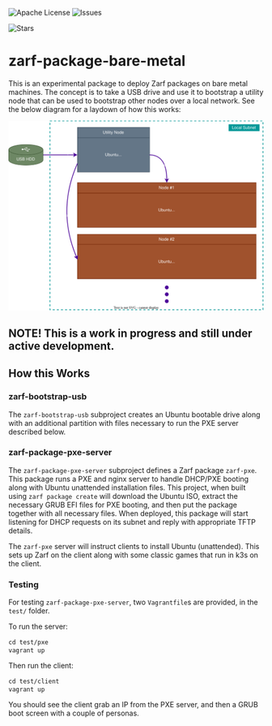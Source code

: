 ![Apache License](https://img.shields.io/github/license/defenseunicorns/zarf-package-bare-metal)
![Issues](https://img.shields.io/github/issues/defenseunicorns/zarf-package-bare-metal)

![Stars](https://img.shields.io/github/stars/defenseunicorns/zarf-package-bare-metal?style=social)

# zarf-package-bare-metal

This is an experimental package to deploy Zarf packages on bare metal machines.  The concept is to take a USB drive and use it to bootstrap a utility node that can be used to bootstrap other nodes over a local network.  See the below diagram for a laydown of how this works:

![Zarf Bare Metal Diagram](.images/zarf-bare-metal.drawio.svg)

## NOTE! This is a work in progress and still under active development.

## How this Works

### zarf-bootstrap-usb

The `zarf-bootstrap-usb` subproject creates an Ubuntu bootable drive along with an additional partition with files
necessary to run the PXE server described below.

### zarf-package-pxe-server

The `zarf-package-pxe-server` subproject defines a Zarf package `zarf-pxe`. This package runs a PXE and nginx server
to handle DHCP/PXE booting along with Ubuntu unattended installation files. This project, when built using
`zarf package create` will download the Ubuntu ISO, extract the necessary GRUB EFI files for PXE booting, and then
put the package together with all necessary files. When deployed, this package will start listening for DHCP requests
on its subnet and reply with appropriate TFTP details.

The `zarf-pxe` server will instruct clients to install Ubuntu (unattended). This sets up Zarf on the client along with 
some classic games that run in k3s on the client.

### Testing

For testing `zarf-package-pxe-server`, two `Vagrantfile`s are provided, in the `test/` folder.

To run the server:

```shell
cd test/pxe
vagrant up
```

Then run the client:

```shell
cd test/client
vagrant up
```

You should see the client grab an IP from the PXE server, and then a GRUB boot screen with a couple of personas.
